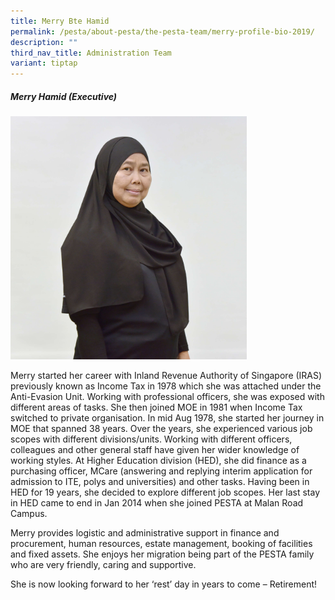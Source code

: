 ```yaml
---
title: Merry Bte Hamid
permalink: /pesta/about-pesta/the-pesta-team/merry-profile-bio-2019/
description: ""
third_nav_title: Administration Team
variant: tiptap
---
```

<h5>Merry Hamid (Executive)</h5><div class="isomer-image-wrapper"><img style="width: 75%;" height="auto" width="100%" alt="" src="/images/Merry3.JPG"></div><p>Merry started her career with Inland Revenue Authority of Singapore (IRAS) previously known as Income Tax in 1978 which she was attached under the Anti-Evasion Unit. Working with professional officers, she was exposed with different areas of tasks. She then joined MOE in 1981 when Income Tax switched to private organisation. In mid Aug 1978, she started her journey in MOE that spanned 38 years. Over the years, she experienced various job scopes with different divisions/units. Working with different officers, colleagues and other general staff have given her wider knowledge of working styles. At Higher Education division (HED), she did finance as a purchasing officer, MCare (answering and replying interim application for admission to ITE, polys and universities) and other tasks. Having been in HED for 19 years, she decided to explore different job scopes. Her last stay in HED came to end in Jan 2014 when she joined PESTA at Malan Road Campus.</p><p>Merry provides logistic and administrative support in finance and procurement, human resources, estate management, booking of facilities and fixed assets. She enjoys her migration being part of the PESTA family who are very friendly, caring and supportive.</p><p>She is now looking forward to her ‘rest’ day in years to come – Retirement!</p><p></p>